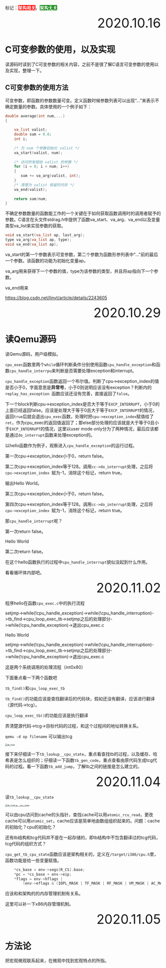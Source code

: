标记：<span style="background:red; font-weight:bold; color:white">架构相关</span>，<span style="background:green; font-weight:bold; color:white">架构无关</span>

<div style="font-size:3em; text-align:right;">2020.10.16</div>

# C可变参数的使用，以及实现

读源码时读到了C可变参数的相关内容，之前不是很了解C语言可变参数的使用以及实现，整理一下。

## C可变参数的使用方法

可变参数，即函数的参数数量可变。定义函数时候参数列表可以出现“...”来表示不确定数量的参数。具体使用的一个例子如下：

```c
double average(int num,...)
{
 
    va_list valist;
    double sum = 0.0;
    int i;
 
    /* 为 num 个参数初始化 valist */
    va_start(valist, num);
 
    /* 访问所有赋给 valist 的参数 */
    for (i = 0; i < num; i++)
    {
       sum += va_arg(valist, int);
    }
    /* 清理为 valist 保留的内存 */
    va_end(valist);
 
    return sum/num;
}
```

不确定参数数量的函数能工作的一个关键在于如何获取函数调用时的调用者赋予的参数。C语言在头文件stdrag.h中提供了函数va_start、va_arg、va_end以及变量类型va_list来实现参数的获取。

```c
void va_start(va_list ap, last_arg);
type va_arg(va_list ap, type);
void va_end(va_list ap);
```

va_start的第一个参数表示可变参数，第二个参数为函数形参列表中"..."前的最后一个参数。该函数的功能为初始化变量ap。

va_arg用来获得下一个参数的值，type为该参数的类型，并且将ap指向下一个参数。

va_end用来

https://blog.csdn.net/linyt/article/details/2243605

<div style="font-size:3em; text-align:right;">2020.10.29</div>

# 读Qemu源码

读Qemu源码，用户级模拟。

``cpu_exec``函数里两个``while``循环判断条件分别使用函数``cpu_handle_exception``和函数``cpu_handle_interrpu``来判断是否需要处理exception和interrupt。

``cpu_handle_exception``函数返回一个布尔值。判断了cpu->exception_index的值是否小于0，字面意思是**异常号**，小于0则说明应该没有exception？判断内的``replay_has_exception ``函数应该还没有完善，直接返回了``false``。

下一个block判断cpu->exception_index是否大于等于``EXCP_INTERRUPT``，小于0的上面已经返回false。应该是处理大于等于0且大于等于``EXCP_INTERRUPT``的情况，返回``true``后就会退出``cpu_exec``函数，处理时把``cpu->exception_index``赋值给了``ret``，作为cpu_exec的返回值返回了；那else部分处理的应该就是大于等于0且小于``EXCP_INTERRUPT``的情况，这里以user mode only分为了两种情况，最后应该都是通过``do_interrupt``函数来处理exception的。

以hello函数作为例子，观察进入``cpu_handle_exception``的运行过程。

第一次cpu->exception_index小于0，return false。

第二次cpu->exception_index等于128。调用``cc->do_interrupt``处理，之后将``cpu->exception_index ``赋为-1，消除这个标记，return true。

输出Hello World。

第三次cpu->exception_index小于0，return false。

第四次cpu->exception_index等于128。调用``cc->do_interrupt``处理，之后将``cpu->exception_index ``赋为-1，消除这个标记，return true。

那``cpu_handle_interrupt``呢？

第一次return false。

Hello World

第二次return false。

在这个hello函数执行的过程中``cpu_handle_interrupt``貌似没起到什么作用。

看看循环体内部吧。

<div style="font-size:3em; text-align:right;">2020.11.02</div>

程序hello在函数``cpu_exec.c``中的执行流程

setjmp->while(!cpu_handle_exception)->while(!cpu_handle_interruption)->tb_find->cpu_loop_exec_tb->setjmp之后的处理部分->while(!cpu_handle_exception)->退出cpu_exec.c

Hello World

setjmp->while(!cpu_handle_exception)->while(!cpu_handle_interruption)->tb_find->cpu_loop_exec_tb->setjmp之后的处理部分->while(!cpu_handle_exception)->退出cpu_exec.c

这是两个系统调用的处理流程（int0x80）

下面重点看一下两个函数吧

``tb_find()``和``cpu_loop_exec_tb``

``tb_find()``的功能应该是查找翻译后的代码块，假如还没有翻译，应该进行翻译（源代码->tcg）。

``cpu_loop_exec_tb()``的功能应该是执行翻译

弄清楚源代码->tcg->目标代码的过程，和这个过程间的地址转换关系。

``qemu -d op filename`` 可以输出tcg

<img src=".\figures\tb_find.png" alt="tb_find" style="zoom: 50%;" />

接下来仔细读一下``tb_lookup__cpu_state``，重点看查找tb的过程，以及缓存、哈希表是怎么组织的；仔细读一下函数``tb_gen_code``，重点查看由原代码生成tcg代码的过程。看一下函数``tb_add_jump``，了解tb之间的链接是怎么建立的。

<div style="font-size:3em; text-align:right;">2020.11.04</div>

读``tb_lookup__cpu_state``

<img src=".\figures\tb_lookup__cpu_state.png" alt="tb_lookup__cpu_state" style="zoom:50%;" />

可以由cpu访问到cache的头指针，查找cache可以用``atomic_rcu_read``，更改cache可以用``atomic_set``，cache应该是简单地由数组组织起来的。问题：cache的初始化？cpu的初始化？

还有tb结构和tcg代码并不是在一起存储的，即tb结构中不包含翻译过的tcg代码，tcg代码的组织方式？

``cpu_get_tb_cpu_state``函数应该是架构相关的，定义在``/target/i386/cpu.h``里，函数功能是给一些变量赋值。

```c
    *cs_base = env->segs[R_CS].base;
    *pc = *cs_base + env->eip;
    *flags = env->hflags |
        (env->eflags & (IOPL_MASK | TF_MASK | RF_MASK | VM_MASK | AC_MASK));
```

应该和和架构的的内存管理机制有关系。

这里可以补一下x86内存管理机制。

<div style="font-size:3em; text-align:right;">2020.11.05</div>



# 方法论

把宏观微观联系起来，在微观中找到宏观特点的所指。

